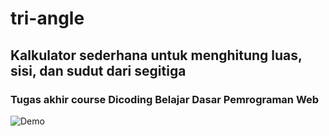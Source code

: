 # tri-angle
## Kalkulator sederhana untuk menghitung luas, sisi, dan sudut dari segitiga
### Tugas akhir course Dicoding Belajar Dasar Pemrograman Web

![Demo](demo.gif)
